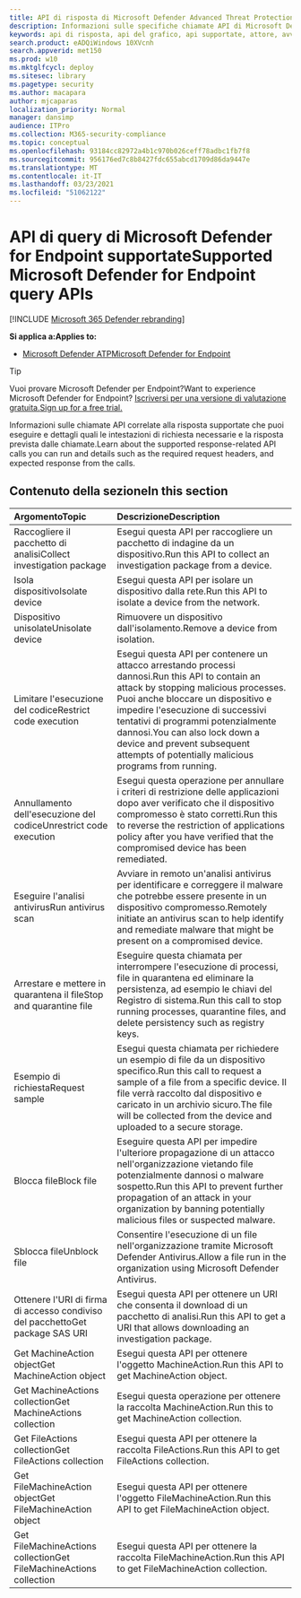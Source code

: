 ```yaml
---
title: API di risposta di Microsoft Defender Advanced Threat Protection supportate
description: Informazioni sulle specifiche chiamate API di Microsoft Defender Advanced Threat Protection correlate alla risposta.
keywords: api di risposta, api del grafico, api supportate, attore, avvisi, dispositivo, utente, dominio, ip, file
search.product: eADQiWindows 10XVcnh
search.appverid: met150
ms.prod: w10
ms.mktglfcycl: deploy
ms.sitesec: library
ms.pagetype: security
ms.author: macapara
author: mjcaparas
localization_priority: Normal
manager: dansimp
audience: ITPro
ms.collection: M365-security-compliance
ms.topic: conceptual
ms.openlocfilehash: 93184cc82972a4b1c970b026ceff78adbc1fb7f8
ms.sourcegitcommit: 956176ed7c8b8427fdc655abcd1709d86da9447e
ms.translationtype: MT
ms.contentlocale: it-IT
ms.lasthandoff: 03/23/2021
ms.locfileid: "51062122"
---
```

# <a name="supported-microsoft-defender-for-endpoint-query-apis"></a><span data-ttu-id="40580-104">API di query di Microsoft Defender for Endpoint supportate</span><span class="sxs-lookup"><span data-stu-id="40580-104">Supported Microsoft Defender for Endpoint query APIs</span></span> 

[!INCLUDE [Microsoft 365 Defender rebranding](../../includes/microsoft-defender.md)]


<span data-ttu-id="40580-105">**Si applica a:**</span><span class="sxs-lookup"><span data-stu-id="40580-105">**Applies to:**</span></span>
- [<span data-ttu-id="40580-106">Microsoft Defender ATP</span><span class="sxs-lookup"><span data-stu-id="40580-106">Microsoft Defender for Endpoint</span></span>](https://go.microsoft.com/fwlink/p/?linkid=2146631)

> [!TIP]
> <span data-ttu-id="40580-107">Vuoi provare Microsoft Defender per Endpoint?</span><span class="sxs-lookup"><span data-stu-id="40580-107">Want to experience Microsoft Defender for Endpoint?</span></span> [<span data-ttu-id="40580-108">Iscriversi per una versione di valutazione gratuita.</span><span class="sxs-lookup"><span data-stu-id="40580-108">Sign up for a free trial.</span></span>](https://www.microsoft.com/microsoft-365/windows/microsoft-defender-atp?ocid=docs-wdatp-supported-response-apis-abovefoldlink) 

<span data-ttu-id="40580-109">Informazioni sulle chiamate API correlate alla risposta supportate che puoi eseguire e dettagli quali le intestazioni di richiesta necessarie e la risposta prevista dalle chiamate.</span><span class="sxs-lookup"><span data-stu-id="40580-109">Learn about the supported response-related API calls you can run and details such as the required request headers, and expected response from the calls.</span></span>

## <a name="in-this-section"></a><span data-ttu-id="40580-110">Contenuto della sezione</span><span class="sxs-lookup"><span data-stu-id="40580-110">In this section</span></span>
<span data-ttu-id="40580-111">Argomento</span><span class="sxs-lookup"><span data-stu-id="40580-111">Topic</span></span> | <span data-ttu-id="40580-112">Descrizione</span><span class="sxs-lookup"><span data-stu-id="40580-112">Description</span></span>
:---|:---
<span data-ttu-id="40580-113">Raccogliere il pacchetto di analisi</span><span class="sxs-lookup"><span data-stu-id="40580-113">Collect investigation package</span></span> | <span data-ttu-id="40580-114">Esegui questa API per raccogliere un pacchetto di indagine da un dispositivo.</span><span class="sxs-lookup"><span data-stu-id="40580-114">Run this API to collect an investigation package from a device.</span></span>
<span data-ttu-id="40580-115">Isola dispositivo</span><span class="sxs-lookup"><span data-stu-id="40580-115">Isolate device</span></span> | <span data-ttu-id="40580-116">Esegui questa API per isolare un dispositivo dalla rete.</span><span class="sxs-lookup"><span data-stu-id="40580-116">Run this API to isolate a device from the network.</span></span>
<span data-ttu-id="40580-117">Dispositivo unisolate</span><span class="sxs-lookup"><span data-stu-id="40580-117">Unisolate device</span></span> | <span data-ttu-id="40580-118">Rimuovere un dispositivo dall'isolamento.</span><span class="sxs-lookup"><span data-stu-id="40580-118">Remove a device from isolation.</span></span> 
<span data-ttu-id="40580-119">Limitare l'esecuzione del codice</span><span class="sxs-lookup"><span data-stu-id="40580-119">Restrict code execution</span></span> | <span data-ttu-id="40580-120">Esegui questa API per contenere un attacco arrestando processi dannosi.</span><span class="sxs-lookup"><span data-stu-id="40580-120">Run this API to contain an attack by stopping malicious processes.</span></span> <span data-ttu-id="40580-121">Puoi anche bloccare un dispositivo e impedire l'esecuzione di successivi tentativi di programmi potenzialmente dannosi.</span><span class="sxs-lookup"><span data-stu-id="40580-121">You can also lock down a device and prevent subsequent attempts of potentially malicious programs from running.</span></span>
<span data-ttu-id="40580-122">Annullamento dell'esecuzione del codice</span><span class="sxs-lookup"><span data-stu-id="40580-122">Unrestrict code execution</span></span> | <span data-ttu-id="40580-123">Esegui questa operazione per annullare i criteri di restrizione delle applicazioni dopo aver verificato che il dispositivo compromesso è stato corretti.</span><span class="sxs-lookup"><span data-stu-id="40580-123">Run this to reverse the restriction of applications policy after you have verified that the compromised device has been remediated.</span></span>
<span data-ttu-id="40580-124">Eseguire l'analisi antivirus</span><span class="sxs-lookup"><span data-stu-id="40580-124">Run antivirus scan</span></span> | <span data-ttu-id="40580-125">Avviare in remoto un'analisi antivirus per identificare e correggere il malware che potrebbe essere presente in un dispositivo compromesso.</span><span class="sxs-lookup"><span data-stu-id="40580-125">Remotely initiate an antivirus scan to help identify and remediate malware that might be present on a compromised device.</span></span>
<span data-ttu-id="40580-126">Arrestare e mettere in quarantena il file</span><span class="sxs-lookup"><span data-stu-id="40580-126">Stop and quarantine file</span></span> |  <span data-ttu-id="40580-127">Eseguire questa chiamata per interrompere l'esecuzione di processi, file in quarantena ed eliminare la persistenza, ad esempio le chiavi del Registro di sistema.</span><span class="sxs-lookup"><span data-stu-id="40580-127">Run this call to stop running processes, quarantine  files, and delete persistency such as registry keys.</span></span>
<span data-ttu-id="40580-128">Esempio di richiesta</span><span class="sxs-lookup"><span data-stu-id="40580-128">Request sample</span></span> | <span data-ttu-id="40580-129">Esegui questa chiamata per richiedere un esempio di file da un dispositivo specifico.</span><span class="sxs-lookup"><span data-stu-id="40580-129">Run this call to request a sample of a file from a specific device.</span></span> <span data-ttu-id="40580-130">Il file verrà raccolto dal dispositivo e caricato in un archivio sicuro.</span><span class="sxs-lookup"><span data-stu-id="40580-130">The file will be collected from the device and uploaded to a secure storage.</span></span>
<span data-ttu-id="40580-131">Blocca file</span><span class="sxs-lookup"><span data-stu-id="40580-131">Block file</span></span> | <span data-ttu-id="40580-132">Eseguire questa API per impedire l'ulteriore propagazione di un attacco nell'organizzazione vietando file potenzialmente dannosi o malware sospetto.</span><span class="sxs-lookup"><span data-stu-id="40580-132">Run this API to prevent further propagation of an attack in your organization by banning potentially malicious files or suspected malware.</span></span> 
<span data-ttu-id="40580-133">Sblocca file</span><span class="sxs-lookup"><span data-stu-id="40580-133">Unblock file</span></span> | <span data-ttu-id="40580-134">Consentire l'esecuzione di un file nell'organizzazione tramite Microsoft Defender Antivirus.</span><span class="sxs-lookup"><span data-stu-id="40580-134">Allow a file run in the organization using Microsoft Defender Antivirus.</span></span>
<span data-ttu-id="40580-135">Ottenere l'URI di firma di accesso condiviso del pacchetto</span><span class="sxs-lookup"><span data-stu-id="40580-135">Get package SAS URI</span></span> | <span data-ttu-id="40580-136">Esegui questa API per ottenere un URI che consenta il download di un pacchetto di analisi.</span><span class="sxs-lookup"><span data-stu-id="40580-136">Run this API to get a URI that allows downloading an investigation package.</span></span>
<span data-ttu-id="40580-137">Get MachineAction object</span><span class="sxs-lookup"><span data-stu-id="40580-137">Get MachineAction object</span></span> | <span data-ttu-id="40580-138">Esegui questa API per ottenere l'oggetto MachineAction.</span><span class="sxs-lookup"><span data-stu-id="40580-138">Run this API to get MachineAction object.</span></span>
<span data-ttu-id="40580-139">Get MachineActions collection</span><span class="sxs-lookup"><span data-stu-id="40580-139">Get MachineActions collection</span></span> | <span data-ttu-id="40580-140">Esegui questa operazione per ottenere la raccolta MachineAction.</span><span class="sxs-lookup"><span data-stu-id="40580-140">Run this to get MachineAction collection.</span></span>
<span data-ttu-id="40580-141">Get FileActions collection</span><span class="sxs-lookup"><span data-stu-id="40580-141">Get FileActions collection</span></span> | <span data-ttu-id="40580-142">Esegui questa API per ottenere la raccolta FileActions.</span><span class="sxs-lookup"><span data-stu-id="40580-142">Run this API to get FileActions collection.</span></span>
<span data-ttu-id="40580-143">Get FileMachineAction object</span><span class="sxs-lookup"><span data-stu-id="40580-143">Get FileMachineAction object</span></span> | <span data-ttu-id="40580-144">Esegui questa API per ottenere l'oggetto FileMachineAction.</span><span class="sxs-lookup"><span data-stu-id="40580-144">Run this API to get FileMachineAction object.</span></span>
<span data-ttu-id="40580-145">Get FileMachineActions collection</span><span class="sxs-lookup"><span data-stu-id="40580-145">Get FileMachineActions collection</span></span> | <span data-ttu-id="40580-146">Esegui questa API per ottenere la raccolta FileMachineAction.</span><span class="sxs-lookup"><span data-stu-id="40580-146">Run this API to get FileMachineAction collection.</span></span>
